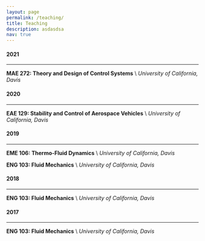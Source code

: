 ```yaml
---
layout: page
permalink: /teaching/
title: Teaching
description: asdasdsa
nav: true
---
```

<!-- _pages/teaching.md -->
#### 2021
___

**MAE 272: Theory and Design of Control Systems** \\
*University of California, Davis*


#### 2020
___

**EAE 129: Stability and Control of Aerospace Vehicles** \\
*University of California, Davis*


#### 2019
___

**EME 106: Thermo-Fluid Dynamics** \\
*University of California, Davis*

**ENG 103: Fluid Mechanics** \\
*University of California, Davis*


#### 2018
___

**ENG 103: Fluid Mechanics** \\
*University of California, Davis*


#### 2017
___

**ENG 103: Fluid Mechanics** \\
*University of California, Davis*
